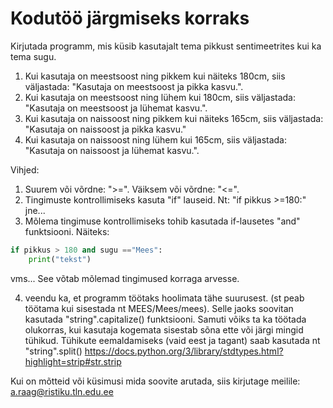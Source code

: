 # Kodutöö järgmiseks korraks

Kirjutada programm, mis küsib kasutajalt tema pikkust sentimeetrites kui ka tema sugu.

1. Kui kasutaja on meestsoost ning pikkem kui näiteks 180cm, siis väljastada: "Kasutaja on meestsoost ja pikka kasvu.".
2. Kui kasutaja on meestsoost ning lühem kui 180cm, siis väljastada: "Kasutaja on meestsoost ja lühemat kasvu.".
3. Kui kasutaja on naissoost ning pikkem kui näiteks 165cm, siis väljastada: "Kasutaja on naissoost ja pikka kasvu."
4. Kui kasutaja on naissoost ning lühem kui 165cm, siis väljastada: "Kasutaja on naissoost ja lühemat kasvu.".

Vihjed:

1) Suurem või võrdne: ">=".
Väiksem või võrdne: "<=".
2) Tingimuste kontrollimiseks kasuta "if" lauseid. Nt: "if pikkus >=180:" jne...
3) Mõlema tingimuse kontrollimiseks tohib kasutada if-lausetes "and" funktsiooni.
Näiteks: 
```python
if pikkus > 180 and sugu =="Mees":
    print("tekst")
```
vms... See võtab mõlemad tingimused korraga arvesse.

4) veendu ka, et programm töötaks hoolimata tähe suurusest. (st peab töötama kui sisestada nt MEES/Mees/mees).
Selle jaoks soovitan kasutada "string".capitalize() funktsiooni.
Samuti võiks ta ka töötada olukorras, kui kasutaja kogemata sisestab sõna ette või järgi mingid tühikud.
Tühikute eemaldamiseks (vaid eest ja tagant) saab kasutada nt "string".split()
https://docs.python.org/3/library/stdtypes.html?highlight=strip#str.strip

Kui on mõtteid või küsimusi mida soovite arutada, siis kirjutage meilile: a.raag@ristiku.tln.edu.ee
